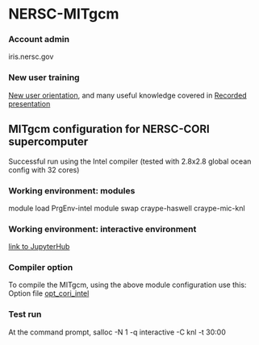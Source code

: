 # NERSC-MITgcm

### Account admin
iris.nersc.gov

### New user training
[New user orientation](https://www.nersc.gov/users/training/events/new-user-training-june-16-2020/), and many useful knowledge covered in [Recorded presentation](https://www.youtube.com/playlist?list=PL20S5EeApOSsFDfNrshVdiaQKZK4CNFq7)

## MITgcm configuration for NERSC-CORI supercomputer
Successful run using the Intel compiler (tested with 2.8x2.8 global ocean config with 32 cores)

### Working environment: modules
module load PrgEnv-intel
module swap craype-haswell craype-mic-knl

### Working environment: interactive environment

[link to JupyterHub](https://jupyter.nersc.gov/hub/home)

### Compiler option
To compile the MITgcm, using the above module configuration use this: 
Option file [opt_cori_intel]()

### Test run
At the command prompt, salloc -N 1 -q interactive -C knl -t 30:00 

